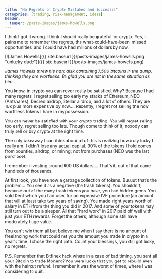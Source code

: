 ```yaml
---
title: "No Regrets on Crypto Mistakes and Successes"
categories: [trading, risk-management, ideas]
header:
  teaser: /posts-images/james-howells.png
---
```


I think I got it wrong. I think I should really be grateful for crypto. Yes, it pains me to remember the regrets, the what-could-have-been, missed 
opportunities, and I could have had millions of dollars by now.

[![James Howells]({{ site.baseurl }}/posts-images/james-howells.png "unlucky dude")]({{ site.baseurl }}/posts-images/james-howells.png)

_James Howells threw his hard disk containing 7,500 bitcoins in the dump, thinking they are worthless. Be glad you are not in the same situation as him_.

You know, in crypto you can never really be satisfied. Why? Because I had many regrets. I regret selling too early my stacks of Ethereum, NEO (Antshares), 
Decred airdrop, Stellar airdrop, and a lot of others. They are 10x plus more expensive by now.... Recently, I regret not selling the now worthless tokens 
I have in my possession. 

You can never be satisfied with your crypto trading. You will regret selling too early, regret selling too late. Though come to think of it, nobody can truly
sell or buy crypto at the right time.

The only takeaway I can think about all of this is realizing how truly lucky I really am. I didn't lose any actual capital. 90% of the tokens I hold comes from 
bounties, airdrop, or mining; not from purchases (NEO was the last purchase).

I remember investing around 600 US dollars.... That's it, out of that came hundreds of thousands.

At first look, you have now a garbage collection of tokens. Buuuut that's the problem... You see it as a negative (the trash tokens). You shouldn't; because out
of the many trash tokens you have, you had hidden gems. You sold Dent which you had used for an expensive IVF procedure (an amount that will at least take two 
years of saving). You made eight years worth of salary in ETH from the thing you did in 2017. And some of your tokens may still turn out to be a sleeper. All 
that "hard work" in 2017 paid off well with just your ETH rewards. Forget the others, although some still have moderately huge value. 

You can't win them all but believe me when I say there is no amount of freelancing work that could net you the amount you made in crypto in a year's time. I 
chose the right path. Count your blessings, you still got lucky, no regrets.

P.S.
Remember that Bitfinex hack where in a case of bad timing, you sent all your Bitcoin to trade Monero? You were lucky that you get to rebuild even with the 
haircut refund. I remember it was the worst of times, where I was considering to quit.
